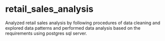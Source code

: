 # retail_sales_analysis
Analyzed retail sales analysis by following procedures of data cleaning and explored data patterns and performed data analysis based on the requirements using postgres sql server.
